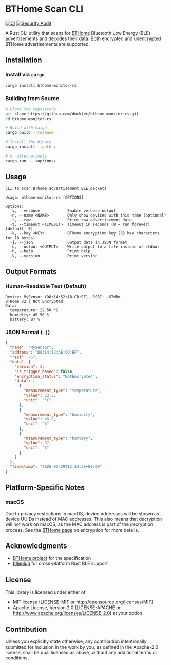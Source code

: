 # BTHome Scan CLI

[![CI](https://github.com/ducktec/bthome-monitor-rs/actions/workflows/ci.yml/badge.svg)](https://github.com/ducktec/bthome-monitor-rs/actions/workflows/ci.yml)
[![Security Audit](https://github.com/ducktec/bthome-monitor-rs/actions/workflows/audit.yml/badge.svg)](https://github.com/ducktec/bthome-monitor-rs/actions/workflows/audit.yml)

A Rust CLI utility that scans for [BTHome](https://bthome.io/) Bluetooth Low Energy (BLE) advertisements and decodes their data. Both encrypted and unencrypted BTHome advertisements are supported.

## Installation

### Install via `cargo`

````bash
cargo install bthome-monitor-rs
````

### Building from Source

```bash
# Clone the repository
git clone https://github.com/ducktec/bthome-monitor-rs.git
cd bthome-monitor-rs

# Build with Cargo
cargo build --release

# Install the binary
cargo install --path .

# or alternatively
cargo run -- <options>
```

## Usage

```
CLI to scan BThome advertisement BLE packets

Usage: bthome-monitor-rs [OPTIONS]

Options:
  -v, --verbose            Enable verbose output
  -n, --name <NAME>        Only show devices with this name (optional)
  -r, --raw                Print raw advertisement data
  -t, --timeout <TIMEOUT>  Timeout in seconds (0 = run forever) [default: 0]
  -k, --key <KEY>          BTHome encryption key (32 hex characters for 16 bytes)
  -j, --json               Output data in JSON format
  -o, --output <OUTPUT>    Write output to a file instead of stdout
  -h, --help               Print help
  -V, --version            Print version
```

## Output Formats

### Human-Readable Text (Default)

```
Device: MySensor (D8:14:52:AB:CD:EF), RSSI: -67dBm
BTHome v2 | Not Encrypted
Data:
  temperature: 22.50 °C
  humidity: 45.50 %
  battery: 87 %
```

### JSON Format (`-j`)

```json
{
  "name": "MySensor",
  "address": "D8:14:52:AB:CD:EF",
  "rssi": -67,
  "data": {
    "version": 2,
    "is_trigger_based": false,
    "encryption_status": "NotEncrypted",
    "data": [
      {
        "measurement_type": "temperature",
        "value": 22.5,
        "unit": "°C"
      },
      {
        "measurement_type": "humidity",
        "value": 45.5,
        "unit": "%"
      },
      {
        "measurement_type": "battery",
        "value": 87,
        "unit": "%"
      }
    ]
  },
  "timestamp": "2025-07-29T12:34:56+00:00"
}
```

## Platform-Specific Notes

### macOS

Due to privacy restrictions in macOS, device addresses will be shown as device UUIDs instead of MAC addresses. This also means that decryption will not work on macOS, as the MAC address is part of the decryption process. See the [BTHome page](https://bthome.io/encryption/) on encryption for more details.

## Acknowledgments

- [BTHome project](https://bthome.io/) for the specification
- [btleplug](https://github.com/deviceplug/btleplug) for cross-platform Rust BLE support

## License

This library is licensed under either of
* MIT license (LICENSE-MIT or http://opensource.org/licenses/MIT)
* Apache License, Version 2.0 (LICENSE-APACHE or http://www.apache.org/licenses/LICENSE-2.0)
at your option.

## Contribution
Unless you explicitly state otherwise, any contribution intentionally submitted for inclusion in the work by you, as defined in the Apache-2.0 license, shall be dual licensed as above, without any additional terms or conditions.